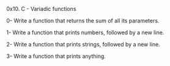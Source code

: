 0x10. C - Variadic functions

0- Write a function that returns the sum of all its parameters.

1- Write a function that prints numbers, followed by a new line.

2- Write a function that prints strings, followed by a new line.

3- Write a function that prints anything.
